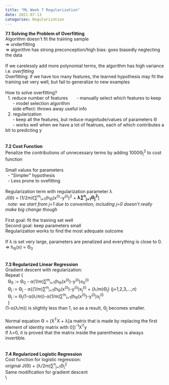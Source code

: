 ```yaml
---
title: "ML Week 7 Regularization"
date: 2021-07-13
categories: Regularization
---
```

**7.1 Solving the Problem of Overfitting**\
Algorithm doesn't fit the training sample\
=> underfitting\
=> algorithm has strong preconception/high bias: goes biasedly neglecting the data\
\
If we carelessly add more polynomial terms, the algorithm has high variance i.e. *overfitting*\
Overfitting: if we have too many features, the learned hypothesis may fit the training set very well, but fail to generalize to new examples\
\
How to solve overfitting?\
&nbsp; 1. reduce number of features
&nbsp; &nbsp; &nbsp; - manually select which features to keep\
&nbsp; &nbsp; &nbsp; - model selection algorithm \
&nbsp; &nbsp; &nbsp; side effect: throws away useful info\
&nbsp; 2. regularization\
&nbsp; &nbsp; &nbsp; - keep all the features, but reduce magnitude/values of parameters Θ\
&nbsp; &nbsp; &nbsp; - works well when we have a lot of featrues, each of which contributes a bit to predicting y\
\
\
**7.2 Cost Function**\
Penalize the contributions of unnecessary terms by adding 1000Θ<sub>j</sub><sup>2</sup> to cost function\
\
Small values for parameters\
&nbsp; - "Simpler" hypothesis\
&nbsp; - Less prone to ovefitting\
\
Regularization term with regularization parameter λ\
J(Θ) = (1/2m)[∑<sup>m</sup><sub>i=1</sub>(h<sub>Θ</sub>(x<sup>(i)</sup>-y<sup>(i)</sup>)<sup>2</sup> + **λ∑<sup>n</sup><sub>j=1</sub>Θ<sub>j</sub><sup>2</sup>**]\
&nbsp; *note: we start from j=1 due to convention; including j=0 doesn't really make big change though*\
\
First goal: fit the training set well\
Second goal: keep parameters small\
Regularization works to find the most adequate outcome\
\
If λ is set very large, parameters are penalized and everything is close to 0.\
=> h<sub>Θ</sub>(x) = Θ<sub>0</sub>\
\
\
**7.3 Regularized Linear Regression**\
Gradient descent with regularization:\
Repeat {\
&nbsp; Θ<sub>0</sub> := Θ<sub>0</sub> - α(1/m)∑<sup>m</sup><sub>i=1</sub>(h<sub>Θ</sub>(x<sup>(i)</sup>)-y<sup>(i)</sup>)x<sub>0</sub><sup>(i)</sup>\
&nbsp; Θ<sub>j</sub> := Θ<sub>j</sub> - α{(1/m)∑<sup>m</sup><sub>i=1</sub>(h<sub>Θ</sub>(x<sup>(i)</sup>)-y<sup>(i)</sup>)x<sub>j</sub><sup>(i)</sup> + (λ/m)Θ<sub>j</sub>} (j=1,2,3,...,n)\
&nbsp; Θ<sub>j</sub> := Θ<sub>j</sub>(1-α(λ/m))-α(1/m)∑<sup>m</sup><sub>i=1</sub>(h<sub>Θ</sub>(x<sup>(i)</sup>)-y<sup>(i)</sup>)x<sub>j</sub><sup>(i)</sup>\
&nbsp; }\
(1-α(λ/m)) is slightly less than 1, so as a result, Θ<sub>j</sub> becomes smaller.\
\
Normal equation
Θ = (X<sup>T</sup>X + λ[a matrix that is made by replacing the first element of identity matrix with 0])<sup>-1</sup>X<sup>T</sup>y\
If λ>0, it is proved that the matrix inside the parentheses is always invertible.\
\
\
**7.4 Regularized Logistic Regression**\
Cost function for logistic regression:\
original J(Θ) + (λ/2m)∑<sup>n</sup><sub>j=1</sub>Θ<sub>j</sub><sup>2</sup>\
Same modification for gradient descent\
\



